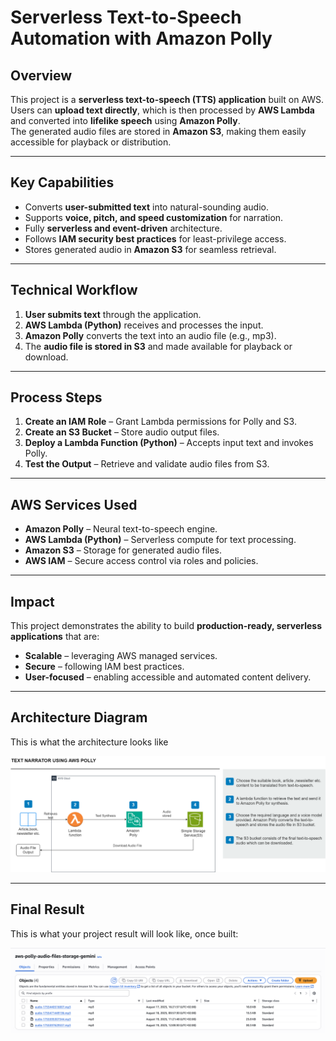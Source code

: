 # Serverless Text-to-Speech Automation with Amazon Polly

## Overview
This project is a **serverless text-to-speech (TTS) application** built on AWS.  
Users can **upload text directly**, which is then processed by **AWS Lambda** and converted into **lifelike speech** using **Amazon Polly**.  
The generated audio files are stored in **Amazon S3**, making them easily accessible for playback or distribution.  

---

## Key Capabilities
- Converts **user-submitted text** into natural-sounding audio.
- Supports **voice, pitch, and speed customization** for narration.
- Fully **serverless and event-driven** architecture.
- Follows **IAM security best practices** for least-privilege access.
- Stores generated audio in **Amazon S3** for seamless retrieval.

---

## Technical Workflow
1. **User submits text** through the application.
2. **AWS Lambda (Python)** receives and processes the input.
3. **Amazon Polly** converts the text into an audio file (e.g., mp3).
4. The **audio file is stored in S3** and made available for playback or download.

---

## Process Steps
1. **Create an IAM Role** – Grant Lambda permissions for Polly and S3.  
2. **Create an S3 Bucket** – Store audio output files.  
3. **Deploy a Lambda Function (Python)** – Accepts input text and invokes Polly.  
4. **Test the Output** – Retrieve and validate audio files from S3.  

---

## AWS Services Used
- **Amazon Polly** – Neural text-to-speech engine.  
- **AWS Lambda (Python)** – Serverless compute for text processing.  
- **Amazon S3** – Storage for generated audio files.  
- **AWS IAM** – Secure access control via roles and policies.  

---

## Impact
This project demonstrates the ability to build **production-ready, serverless applications** that are:  
- **Scalable** – leveraging AWS managed services.  
- **Secure** – following IAM best practices.  
- **User-focused** – enabling accessible and automated content delivery.  

---

## Architecture Diagram
This is what the architecture looks like

![alt text](<Text-to-Speech architectural diagram.png>)

---

## Final Result
This is what your project result will look like, once built:

![alt text](<Final Result.png>)

